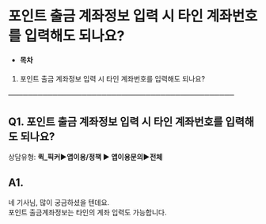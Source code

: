 # 포인트 출금 계좌정보 입력 시 타인 계좌번호를 입력해도 되나요?

* #### **목차**

1. 포인트 출금 계좌정보 입력 시 타인 계좌번호를 입력해도 되나요?

──────────────────────────────────────────────

**Q1. 포인트 출금 계좌정보 입력 시 타인 계좌번호를 입력해도 되나요?**
-------------------------------------------

상담유형: **퀵\_픽커▶앱이용/정책 ▶ 앱이용문의▶전체**

**A1.**
-------

네 기사님, 많이 궁금하셨을 텐데요.   
포인트 출금계좌정보는 타인의 계좌 입력도 가능합니다.